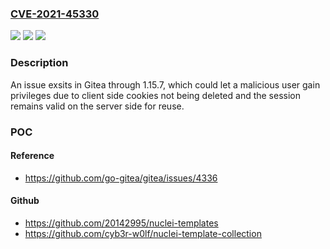 ### [CVE-2021-45330](https://cve.mitre.org/cgi-bin/cvename.cgi?name=CVE-2021-45330)
![](https://img.shields.io/static/v1?label=Product&message=n%2Fa&color=blue)
![](https://img.shields.io/static/v1?label=Version&message=n%2Fa&color=blue)
![](https://img.shields.io/static/v1?label=Vulnerability&message=n%2Fa&color=brighgreen)

### Description

An issue exsits in Gitea through 1.15.7, which could let a malicious user gain privileges due to client side cookies not being deleted and the session remains valid on the server side for reuse.

### POC

#### Reference
- https://github.com/go-gitea/gitea/issues/4336

#### Github
- https://github.com/20142995/nuclei-templates
- https://github.com/cyb3r-w0lf/nuclei-template-collection

